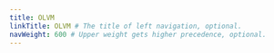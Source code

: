 ```yaml
---
title: OLVM
linkTitle: OLVM # The title of left navigation, optional.
navWeight: 600 # Upper weight gets higher precedence, optional.
---
```

